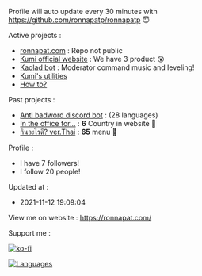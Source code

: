 Profile will auto update every 30 minutes with https://github.com/ronnapatp/ronnapatp 😇


Active projects :

- [ronnapat.com](https://ronnapat.com/) : Repo not public
- [Kumi official website](https://github.com/Kumi-the-chubby-bear/New-KumiWeb) :  We have 3 product 😲 
- [Kaolad bot](https://github.com/ronnapatp/kaoladbot) : Moderator command music and leveling!
- [Kumi's utilities](https://discord.com/invite/Tr2hrmzb4s) 
- [How to?](https://github.com/ronnapatp/howto) 

Past projects :

- [Anti badword discord bot](https://github.com/ronnapatp/antibadwordbot) : (28 languages)
- [In the office for...](https://in-the-office-for.web.app/) : **6** Country in website 🗾
- [กินอะไรดี? ver.Thai](https://todayfood.vercel.app/) : **65** menu 🍜

Profile :
-  I have 7 followers!
-  I follow 20 people!

Updated at :
-  2021-11-12 19:09:04

View me on website : https://ronnapat.com/

Support me :

[![ko-fi](https://ko-fi.com/img/githubbutton_sm.svg)](https://ko-fi.com/ronnapatp)


[![Languages](https://github-readme-stats.vercel.app/api/top-langs/?username=ronnapatp&layout=compact&langs_count=10&hide_border=true&custom_title=Languages&bg_color=00000000)](https://github.com/ronnapatp)
